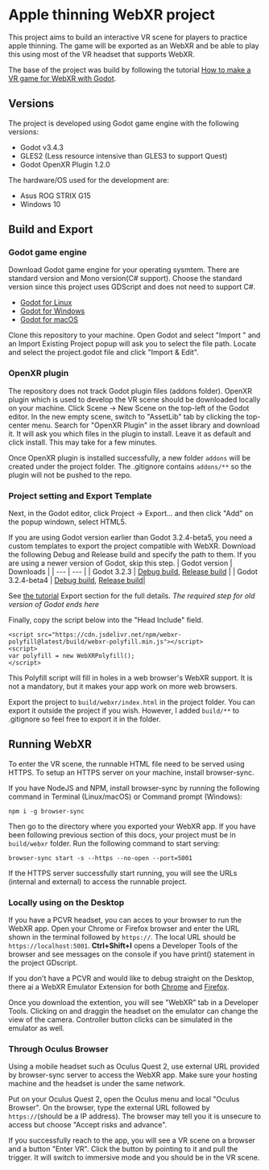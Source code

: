 # Apple thinning WebXR project

This project aims to build an interactive VR scene for players to practice apple thinning. The game will be exported as an WebXR and be able to play this using most of the VR headset that supports WebXR.

The base of the project was build by following the tutorial [How to make a VR game for WebXR with Godot](https://www.snopekgames.com/tutorial/2020/how-make-vr-game-webxr-godot). 

## Versions
The project is developed using Godot game engine with the following versions:

- Godot v3.4.3
- GLES2 (Less resource intensive than GLES3 to support Quest)
- Godot OpenXR Plugin 1.2.0

The hardware/OS used for the development are:

- Asus ROG STRIX G15
- Windows 10

## Build and Export

### Godot game engine

Download Godot game engine for your operating sysmtem. There are standard version and Mono version(C# support). Choose the standard version since this project uses GDScript and does not need to support C#.

- [Godot for Linux](https://godotengine.org/download/linux)
- [Godot for Windows](https://godotengine.org/download/windows)
- [Godot for macOS](https://godotengine.org/download/osx)

Clone this repository to your machine. Open Godot and select "Import
" and an Import Existing Project popup will ask you to select the file path. Locate and select the project.godot file and click "Import & Edit".

### OpenXR plugin

The repository does not track Godot plugin files (addons folder). OpenXR plugin which is used to develop the VR scene should be downloaded locally on your machine. Click Scene -> New Scene on the top-left of the Godot editor. In the new empty scene, switch to "AssetLib" tab by clicking the top-center menu. Search for "OpenXR Plugin" in the asset library and download it. It will ask you which files in the plugin to install. Leave it as default and click install. This may take for a few minutes. 

Once OpenXR plugin is installed successfully, a new folder `addons` will be created under the project folder. The .gitignore contains `addons/**` so the plugin will not be pushed to the repo.

### Project setting and Export Template

Next, in the Godot editor, click Project -> Export... and then click "Add" on the popup windown, select HTML5.

If you are using Godot version earlier than Godot 3.2.4-beta5, you need a custom templates to export the project compatible with WebXR. Download the following Debug and Release build and specify the path to them. If you are using a newer version of Godot, skip this step. 
| Godot version | Downloads | 
| --- | --- |
| Godot 3.2.3 | [Debug build](https://www.dropbox.com/s/q769fj6f88avtwa/godot.javascript.opt.debug.zip?dl=1), [Release build](https://www.dropbox.com/s/p5c1gmyq58fnq27/godot.javascript.opt.zip?dl=1) |
| Godot 3.2.4-beta4 | [Debug build](https://www.dropbox.com/s/4kou2nd5610paje/godot.javascript.opt.debug.zip?dl=1), [Release build](https://www.dropbox.com/s/y3emqzpadxzzkwt/godot.javascript.opt.zip?dl=1)|

See [the tutorial](https://www.snopekgames.com/tutorial/2020/how-make-vr-game-webxr-godot) Export section for the full details. 
_The required step for old version of Godot ends here_

Finally, copy the script below into the "Head Include" field.
```
<script src="https://cdn.jsdelivr.net/npm/webxr-polyfill@latest/build/webxr-polyfill.min.js"></script>
<script>
var polyfill = new WebXRPolyfill();
</script>
```

This Polyfill script will fill in holes in a web browser's WebXR support. It is not a mandatory, but it makes your app work on more web browsers.

Export the project to `build/webxr/index.html` in the project folder. You can export it outside the project if you wish. However, I added `build/**` to .gitignore so feel free to export it in the folder. 

## Running WebXR

To enter the VR scene, the runnable HTML file need to be served using HTTPS. To setup an HTTPS server on your machine, install browser-sync.

If you have NodeJS and NPM, install browser-sync by running the following command in Terminal (Linux/macOS) or Command prompt (Windows):

```
npm i -g browser-sync
```
Then go to the directory where you exported your WebXR app. If you have been following previous section of this docs, your project must be in `build/webxr` folder. Run the following command to start serving:

```
browser-sync start -s --https --no-open --port=5001
```

If the HTTPS server successfully start running, you will see the URLs (internal and external) to access the runnable project. 

### Locally using on the Desktop

If you have a PCVR headset, you can acces to your browser to run the WebXR app. 
Open your Chrome or Firefox browser and enter the URL shown in the terminal followed by `https://`. The local URL should be `https://localhost:5001`. **Ctrl+Shift+I** opens a Developer Tools of the browser and see messages on the console if you have print() statement in the project GDscript. 

If you don't have a PCVR and would like to debug straight on the Desktop, there ai a WebXR Emulator Extension for both [Chrome](https://chrome.google.com/webstore/detail/webxr-api-emulator/mjddjgeghkdijejnciaefnkjmkafnnje) and [Firefox](https://addons.mozilla.org/firefox/addon/webxr-api-emulator).


Once you download the extention, you will see "WebXR" tab in a Developer Tools. Clicking on and draggin the headset on the emulator can change the view of the camera. Controller button clicks can be simulated in the emulator as well. 

### Through Oculus Browser

Using a mobile headset such as Oculus Quest 2, use external URL provided by browser-sync server to access the WebXR app. Make sure your hosting machine and the headset is under the same network.

Put on your Oculus Quest 2, open the Oculus menu and local "Oculus Browser". On the browser, type the external URL followed by `https://`(should be a IP address). The browser may tell you it is unsecure to access but choose "Accept risks and advance". 

If you successfully reach to the app, you will see a VR scene on a browser and a button "Enter VR". Click the button by pointing to it and pull the trigger. It will switch to immersive mode and you should be in the VR scene. 
